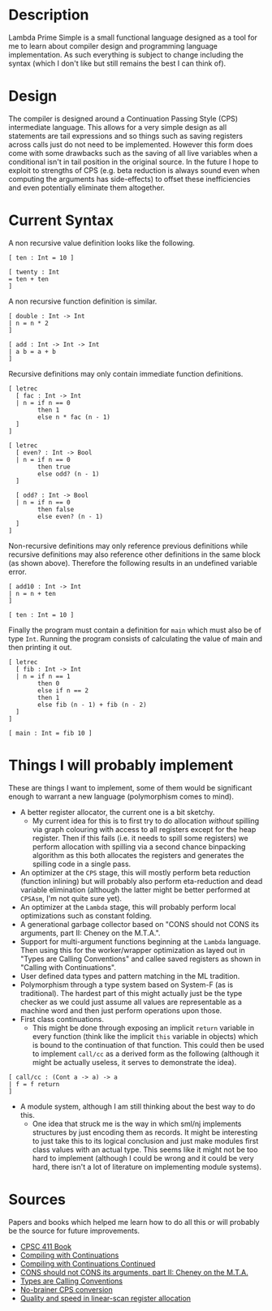 # Description
Lambda Prime Simple is a small functional language designed as a tool for me to learn about compiler design and programming language implementation.
As such everything is subject to change including the syntax (which I don't like but still remains the best I can think of).

# Design
The compiler is designed around a Continuation Passing Style (CPS) intermediate language.
This allows for a very simple design as all statements are tail expressions and so things such as saving registers across calls just do not need to be implemented.
However this form does come with some drawbacks such as the saving of all live variables when a conditional isn't in tail position in the original source.
In the future I hope to exploit to strengths of CPS (e.g. beta reduction is always sound even when computing the arguments has side-effects) to offset these inefficiencies and even potentially eliminate them altogether.

# Current Syntax
A non recursive value definition looks like the following.

```
[ ten : Int = 10 ]

[ twenty : Int
= ten + ten
]
```

A non recursive function definition is similar.

```
[ double : Int -> Int
| n = n * 2
]

[ add : Int -> Int -> Int
| a b = a + b
]
```

Recursive definitions may only contain immediate function definitions.

```
[ letrec
  [ fac : Int -> Int
  | n = if n == 0
        then 1
        else n * fac (n - 1)
  ]
]

[ letrec
  [ even? : Int -> Bool
  | n = if n == 0
        then true
        else odd? (n - 1)
  ]
  
  [ odd? : Int -> Bool
  | n = if n == 0
        then false
        else even? (n - 1)
  ]
]
```

Non-recursive definitions may only reference previous definitions while recursive definitions may also reference other definitions in the same block (as shown above).
Therefore the following results in an undefined variable error.

```
[ add10 : Int -> Int
| n = n + ten
]

[ ten : Int = 10 ]
```

Finally the program must contain a definition for `main` which must also be of type `Int`.
Running the program consists of calculating the value of main and then printing it out.

```
[ letrec
  [ fib : Int -> Int
  | n = if n == 1
        then 0
        else if n == 2
        then 1
        else fib (n - 1) + fib (n - 2)
  ]
]

[ main : Int = fib 10 ]
```

# Things I will probably implement
These are things I want to implement, some of them would be significant enough to warrant a new language (polymorphism comes to mind).
+ A better register allocator, the current one is a bit sketchy.
	- My current idea for this is to first try to do allocation *without* spilling via graph colouring with access to all registers except for the heap register. Then if this fails (i.e. it needs to spill some registers) we perform allocation with spilling via a second chance binpacking algorithm as this both allocates the registers and generates the spilling code in a single pass.
+ An optimizer at the `CPS` stage, this will mostly perform beta reduction (function inlining) but will probably also perform eta-reduction and dead variable elimination (although the latter might be better performed at `CPSAsm`, I'm not quite sure yet).
+ An optimizer at the `Lambda` stage, this will probably perform local optimizations such as constant folding.
+ A generational garbage collector based on "CONS should not CONS its arguments, part II: Cheney on the M.T.A.".
+ Support for multi-argument functions beginning at the `Lambda` language. Then using this for the worker/wrapper optimization as layed out in "Types are Calling Conventions" and callee saved registers as shown in "Calling with Continuations".
+ User defined data types and pattern matching in the ML tradition.
+ Polymorphism through a type system based on System-F (as is traditional). The hardest part of this might actually just be the type checker as we could just assume all values are representable as a machine word and then just perform operations upon those.
+ First class continuations.
	- This might be done through exposing an implicit `return` variable in every function (think like the implicit `this` variable in objects) which is bound to the continuation of that function. This could then be used to implement `call/cc` as a derived form as the following (although it might be actually useless, it serves to demonstrate the idea).

```
[ call/cc : (Cont a -> a) -> a
| f = f return
]
```

+ A module system, although I am still thinking about the best way to do this.
	- One idea that struck me is the way in which sml/nj implements structures by just encoding them as records. It might be interesting to just take this to its logical conclusion and just make modules first class values with an actual type. This seems like it might not be too hard to implement (although I could be wrong and it could be very hard, there isn't a lot of literature on implementing module systems).

# Sources
Papers and books which helped me learn how to do all this or will probably be the source for future improvements.
+ [CPSC 411 Book](https://github.com/cpsc411/cpsc411-book)
+ [Compiling with Continuations](https://www.scinapse.io/papers/1580664042)
+ [Compiling with Continuations Continued](https://www.microsoft.com/en-us/research/wp-content/uploads/2007/10/compilingwithcontinuationscontinued.pdf)
+ [CONS should not CONS its arguments, part II: Cheney on the M.T.A.](https://www.scinapse.io/papers/1990351075)
+ [Types are Calling Conventions](https://www.microsoft.com/en-us/research/wp-content/uploads/2016/08/tacc-hs09.pdf)
+ [No-brainer CPS conversion](https://www.scinapse.io/papers/2751258746)
+ [Quality and speed in linear-scan register allocation](https://www.scinapse.io/papers/2141582038)
